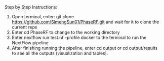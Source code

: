 Step by Step Instructions:
1. Open terminal, enter: git clone https://github.com/SimengSun01/PhaseRF.git and wait for it to clone the current repo
2. Enter cd PhaseRF to change to the working directory
3. Enter nextflow run test.nf -profile docker to the terminal to run the NextFlow pipeline
4. After finishing running the pipeline, enter cd output or cd output/results to see all the outputs (visualization and tables). 
